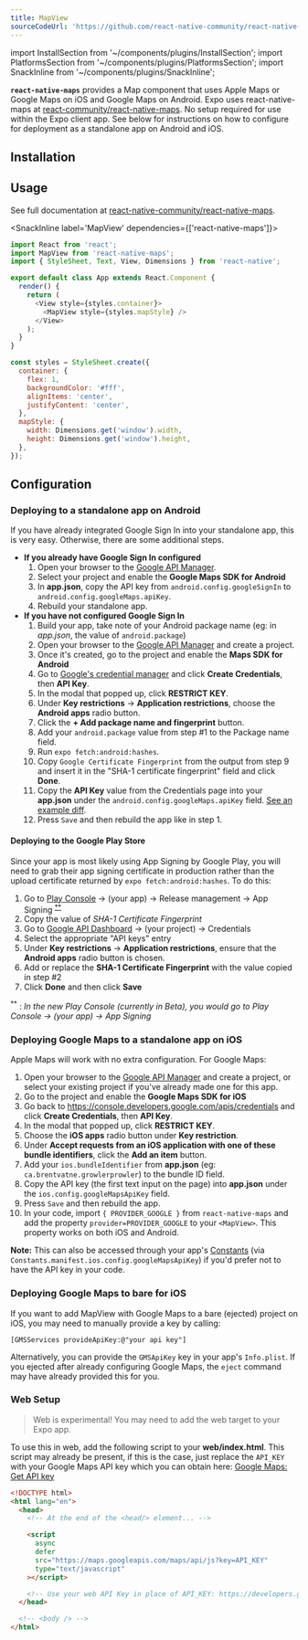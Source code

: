 ```yaml
---
title: MapView
sourceCodeUrl: 'https://github.com/react-native-community/react-native-maps'
---
```


import InstallSection from '~/components/plugins/InstallSection';
import PlatformsSection from '~/components/plugins/PlatformsSection';
import SnackInline from '~/components/plugins/SnackInline';

**`react-native-maps`** provides a Map component that uses Apple Maps or Google Maps on iOS and Google Maps on Android. Expo uses react-native-maps at [react-community/react-native-maps](https://github.com/react-community/react-native-maps). No setup required for use within the Expo client app. See below for instructions on how to configure for deployment as a standalone app on Android and iOS.

<PlatformsSection android emulator ios simulator />

## Installation

<InstallSection packageName="react-native-maps" href="https://github.com/react-native-community/react-native-maps" />

## Usage

See full documentation at [react-native-community/react-native-maps](https://github.com/react-native-community/react-native-maps).

<SnackInline label='MapView' dependencies={['react-native-maps']}>

```js
import React from 'react';
import MapView from 'react-native-maps';
import { StyleSheet, Text, View, Dimensions } from 'react-native';

export default class App extends React.Component {
  render() {
    return (
      <View style={styles.container}>
        <MapView style={styles.mapStyle} />
      </View>
    );
  }
}

const styles = StyleSheet.create({
  container: {
    flex: 1,
    backgroundColor: '#fff',
    alignItems: 'center',
    justifyContent: 'center',
  },
  mapStyle: {
    width: Dimensions.get('window').width,
    height: Dimensions.get('window').height,
  },
});
```

</SnackInline>

## Configuration

### Deploying to a standalone app on Android

If you have already integrated Google Sign In into your standalone app, this is very easy. Otherwise, there are some additional steps.

- **If you already have Google Sign In configured**
  1.  Open your browser to the [Google API Manager](https://console.developers.google.com/apis).
  2.  Select your project and enable the **Google Maps SDK for Android**
  3.  In **app.json**, copy the API key from `android.config.googleSignIn` to `android.config.googleMaps.apiKey`.
  4.  Rebuild your standalone app.
- **If you have not configured Google Sign In**
  1.  Build your app, take note of your Android package name (eg: in _app.json_, the value of `android.package`)
  2.  Open your browser to the [Google API Manager](https://console.developers.google.com/apis) and create a project.
  3.  Once it's created, go to the project and enable the **Maps SDK for Android**
  4.  Go to [Google's credential manager](https://console.developers.google.com/apis/credentials) and click **Create Credentials**, then **API Key**.
  5.  In the modal that popped up, click **RESTRICT KEY**.
  6.  Under **Key restrictions** → **Application restrictions**, choose the **Android apps** radio button.
  7.  Click the **+ Add package name and fingerprint** button.
  8.  Add your `android.package` value from step #1 to the Package name field.
  9.  Run `expo fetch:android:hashes`.
  10. Copy `Google Certificate Fingerprint` from the output from step 9 and insert it in the "SHA-1 certificate fingerprint" field and click **Done**.
  11. Copy the **API Key** value from the Credentials page into your **app.json** under the `android.config.googleMaps.apiKey` field. [See an example diff](https://github.com/brentvatne/growler-prowler/commit/3496e69b14adb21eb2025ef9e0719c2edbef2aa2).
  12. Press `Save` and then rebuild the app like in step 1.

#### Deploying to the Google Play Store

Since your app is most likely using App Signing by Google Play, you will need to grab their app signing certificate in production rather than the upload certificate returned by `expo fetch:android:hashes`. To do this:

1. Go to [Play Console](https://play.google.com/console) → (your app) → Release management → App Signing <sup>[\*\*](#beta-console)</sup>
2. Copy the value of _SHA-1 Certificate Fingerprint_
3. Go to [Google API Dashboard](https://console.developers.google.com/apis/) → (your project) → Credentials
4. Select the appropriate "API keys" entry
5. Under **Key restrictions** → **Application restrictions**, ensure that the **Android apps** radio button is chosen.
6. Add or replace the **SHA-1 Certificate Fingerprint** with the value copied in step #2
7. Click **Done** and then click **Save**

<a name="beta-console"><sup>\*\*</sup></a> : _In the new Play Console (currently in Beta), you would go to Play Console → (your app) → App Signing_

### Deploying Google Maps to a standalone app on iOS

Apple Maps will work with no extra configuration. For Google Maps:

1.  Open your browser to the [Google API Manager](https://console.developers.google.com/apis) and create a project, or select your existing project if you've already made one for this app.
2.  Go to the project and enable the **Google Maps SDK for iOS**
3.  Go back to <https://console.developers.google.com/apis/credentials> and click **Create Credentials**, then **API Key**.
4.  In the modal that popped up, click **RESTRICT KEY**.
5.  Choose the **iOS apps** radio button under **Key restriction**.
6.  Under **Accept requests from an iOS application with one of these bundle identifiers**, click the **Add an item** button.
7.  Add your `ios.bundleIdentifier` from **app.json** (eg: `ca.brentvatne.growlerprowler`) to the bundle ID field.
8.  Copy the API key (the first text input on the page) into **app.json** under the `ios.config.googleMapsApiKey` field.
9.  Press `Save` and then rebuild the app.
10. In your code, import `{ PROVIDER_GOOGLE }` from `react-native-maps` and add the property `provider=PROVIDER_GOOGLE` to your `<MapView>`. This property works on both iOS and Android.

**Note:** This can also be accessed through your app's [Constants](../sdk/constants.md#constantsmanifest) (via `Constants.manifest.ios.config.googleMapsApiKey`) if you'd prefer not to have the API key in your code.

### Deploying Google Maps to bare for iOS

If you want to add MapView with Google Maps to a bare (ejected) project on iOS, you may need to manually provide a key by calling:

```
[GMSServices provideApiKey:@"your api key"]
```

Alternatively, you can provide the `GMSApiKey` key in your app's `Info.plist`. If you ejected after already configuring Google Maps, the `eject` command may have already provided this for you.

### Web Setup

> Web is experimental! You may need to add the web target to your Expo app.

To use this in web, add the following script to your **web/index.html**. This script may already be present, if this is the case, just replace the `API_KEY` with your Google Maps API key which you can obtain here: [Google Maps: Get API key](https://developers.google.com/maps/documentation/javascript/get-api-key)

```html
<!DOCTYPE html>
<html lang="en">
  <head>
    <!-- At the end of the <head/> element... -->

    <script
      async
      defer
      src="https://maps.googleapis.com/maps/api/js?key=API_KEY"
      type="text/javascript"
    ></script>

    <!-- Use your web API Key in place of API_KEY: https://developers.google.com/maps/documentation/javascript/get-api-key -->
  </head>

  <!-- <body /> -->
</html>
```

